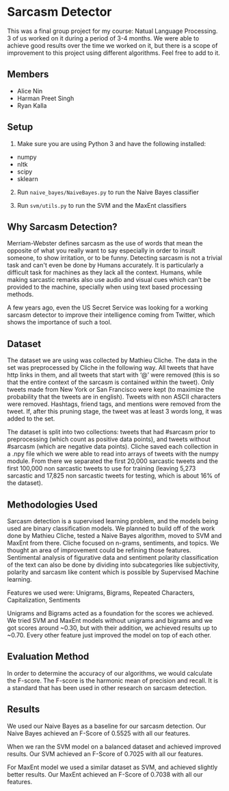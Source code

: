# Sarcasm Detector

This was a final group project for my course: Natual Language Processing. 3 of us worked on it during a period of 3-4 months. We were able to achieve good results over the time we worked on it, but there is a scope of improvement to this project using different algorithms. Feel free to add to it. 


## Members
- Alice Nin
- Harman Preet Singh
- Ryan Kalla


## Setup

1. Make sure you are using Python 3 and have the following installed:
  * numpy
  * nltk
  * scipy
  * sklearn


2. Run `naive_bayes/NaiveBayes.py` to run the Naive Bayes classifier

3. Run `svm/utils.py` to run the SVM and the MaxEnt classifiers


## Why Sarcasm Detection?

Merriam-Webster defines sarcasm as the use of words that mean the opposite of what you really want to say especially in order to insult someone, to show irritation, or to be funny. Detecting sarcasm is not a trivial task and can't even be done by Humans accurately. It is particularly a difficult task for machines as they lack all the context. Humans, while making sarcastic remarks also use audio and visual cues which can't be provided to the machine, specially when using text based processing methods. 

A few years ago, even the US Secret Service was looking for a working sarcasm detector to improve their intelligence coming from Twitter, which shows the importance of such a tool.


## Dataset

The dataset we are using was collected by Mathieu Cliche. The data in the set was preprocessed by Cliche in the following way. All tweets that have http links in them, and all tweets that start with ‘@’ were removed (this is so that the entire context of the sarcasm is contained within the tweet). Only tweets made from New York or San Francisco were kept (to maximize the probability that the tweets are in english). Tweets with non ASCII characters were removed. Hashtags, friend tags, and mentions were removed from the tweet. If, after this pruning stage, the tweet was at least 3 words long, it was added to the set.

The dataset is split into two collections: tweets that had #sarcasm prior to preprocessing (which count as positive data points), and tweets without #sarcasm (which are negative data points). Cliche saved each collection in a .npy file which we were able to read into arrays of tweets with the numpy module. From there we separated the first 20,000 sarcastic tweets and the first 100,000 non sarcastic tweets to use for training (leaving 5,273 sarcastic and 17,825 non sarcastic tweets for testing, which is about 16% of the dataset).


## Methodologies Used

Sarcasm detection is a supervised learning problem, and the models being used are binary classification models. We planned to build off of the work done by Mathieu Cliche, tested a Naive Bayes algorithm, moved to SVM and MaxEnt from there. Cliche focused on n-grams, sentiments, and topics. We thought an area of improvement could be refining those features. Sentimental analysis of figurative data and sentiment polarity classification of the text can also be done by dividing into subcategories like subjectivity, polarity and sarcasm like content which is possible by Supervised Machine learning.

Features we used were:
Unigrams, Bigrams, Repeated Characters, Capitalization, Sentiments

Unigrams and Bigrams acted as a foundation for the scores we achieved. We tried SVM and MaxEnt models without unigrams and bigrams and we got scores around ~0.30, but with their addition, we achieved results up to ~0.70. Every other feature just improved the model on top of each other.

	
## Evaluation Method

In order to determine the accuracy of our algorithms, we would calculate the F-score. The F-score is the harmonic mean of precision and recall. It is a standard that has been used in other research on sarcasm detection.

## Results

We used our Naive Bayes as a baseline for our sarcasm detection. Our Naive Bayes achieved an F-Score of 0.5525 with all our features.

When we ran the SVM model on a balanced dataset and achieved improved results. Our SVM achieved an F-Score of 0.7025 with all our features.

For MaxEnt model we used a similar dataset as SVM, and achieved slightly better results. Our MaxEnt achieved an F-Score of 0.7038 with all our features.

